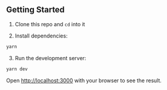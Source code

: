 ## Getting Started

1. Clone this repo and `cd` into it

2. Install dependencies:

```bash
yarn
```

3. Run the development server:

```bash
yarn dev
```

Open [http://localhost:3000](http://localhost:3000) with your browser to see the result.
